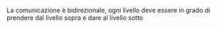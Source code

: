 La comunicazione è bidirezionale, ogni livello deve essere in grado di prendere dal livello sopra e dare al livello sotto
